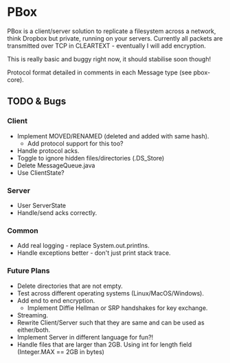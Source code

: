 # PBox #

PBox is a client/server solution to replicate a filesystem across a network, think Dropbox but private, running on your servers.
Currently all packets are transmitted over TCP in CLEARTEXT - eventually I will add encryption.

This is really basic and buggy right now, it should stabilise soon though!

Protocol format detailed in comments in each Message type (see pbox-core).

## TODO & Bugs ##

### Client ###

  * Implement MOVED/RENAMED (deleted and added with same hash).
    * Add protocol support for this too?
  * Handle protocol acks.
  * Toggle to ignore hidden files/directories (.DS_Store)
  * Delete MessageQueue.java
  * Use ClientState?

### Server ###

  * User ServerState
  * Handle/send acks correctly.
  
### Common ###

  * Add real logging - replace System.out.printlns.
  * Handle exceptions better - don't just print stack trace.

### Future Plans ###

  * Delete directories that are not empty.
  * Test across different operating systems (Linux/MacOS/Windows).
  * Add end to end encryption.
    * Implement Diffie Hellman or SRP handshakes for key exchange.
  * Streaming.
  * Rewrite Client/Server such that they are same and can be used as either/both.
  * Implement Server in different language for fun?!
  * Handle files that are larger than 2GB. Using int for length field (Integer.MAX == 2GB in bytes)